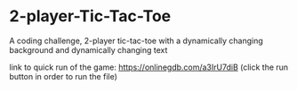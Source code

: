 # 2-player-Tic-Tac-Toe
A coding challenge, 2-player tic-tac-toe with a dynamically changing background and dynamically changing text

link to quick run of the game: https://onlinegdb.com/a3IrU7diB (click the run button in order to run the file)

